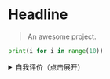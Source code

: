 # Headline

> An awesome project.

```python
print(i for i in range(10))
```

<details>
<summary>自我评价（点击展开）</summary>

- Abc
- Abc

</details>
